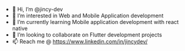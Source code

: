 - 👋 Hi, I’m @jincy-dev
- 👀 I’m interested in Web and Mobile Application development
- 🌱 I’m currently learning Mobile application development with react native
- 💞️ I’m looking to collaborate on Flutter development projects
- 📫 Reach me @ https://www.linkedin.com/in/jincydev/

<!---
jincy-dev/jincy-dev is a ✨ special ✨ repository because its `README.md` (this file) appears on your GitHub profile.
You can click the Preview link to take a look at your changes.
--->
